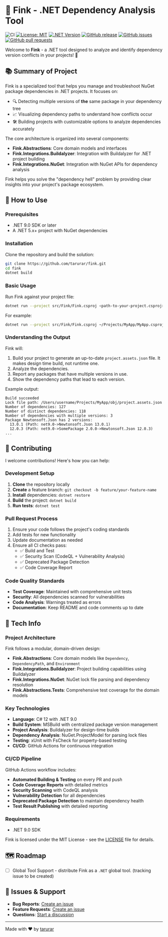 # 🌟 Fink - .NET Dependency Analysis Tool

![CI](https://github.com/tarurar/fink/actions/workflows/ci.yml/badge.svg)
[![License: MIT](https://img.shields.io/badge/License-MIT-yellow.svg)](https://opensource.org/licenses/MIT)
[![.NET Version](https://img.shields.io/badge/.NET-9.0-blue)](https://dotnet.microsoft.com/)
[![GitHub release](https://img.shields.io/github/v/release/tarurar/fink)](https://github.com/tarurar/fink/releases)
[![GitHub issues](https://img.shields.io/github/issues/tarurar/fink)](https://github.com/tarurar/fink/issues)
[![GitHub pull requests](https://img.shields.io/github/issues-pr/tarurar/fink)](https://github.com/tarurar/fink/pulls)

Welcome to **Fink** - a .NET tool designed to analyze and identify dependency version conflicts in your projects! 🚀

## 📚 Summary of Project

Fink is a specialized tool that helps you manage and troubleshoot NuGet package dependencies in .NET projects. It focuses on:

- 🔍 Detecting multiple versions of **the** same package in your dependency tree
- 📈 Visualizing dependency paths to understand how conflicts occur
- 🛠️ Building projects with customizable options to analyze dependencies accurately

The core architecture is organized into several components:

- **Fink.Abstractions**: Core domain models and interfaces
- **Fink.Integrations.Buildalyzer**: Integration with Buildalyzer for .NET project building
- **Fink.Integrations.NuGet**: Integration with NuGet APIs for dependency analysis

Fink helps you solve the "dependency hell" problem by providing clear insights into your project's package ecosystem.

## 🚀 How to Use

### Prerequisites

- .NET 9.0 SDK or later
- A .NET 5.x+ project with NuGet dependencies

### Installation

Clone the repository and build the solution:

```bash
git clone https://github.com/tarurar/fink.git
cd fink
dotnet build
```

### Basic Usage

Run Fink against your project file:

```bash
dotnet run --project src/Fink/Fink.csproj <path-to-your-project.csproj> <target-framework>
```

For example:

```bash
dotnet run --project src/Fink/Fink.csproj ~/Projects/MyApp/MyApp.csproj net9.0
```

### Understanding the Output

Fink will:
1. Build your project to generate an up-to-date `project.assets.json` file. It makes design time build, not runtime one.
2. Analyze the dependencies.
3. Report any packages that have multiple versions in use.
4. Show the dependency paths that lead to each version.

Example output:
```
Build succeeded
Lock file path: /Users/username/Projects/MyApp/obj/project.assets.json
Number of dependencies: 127
Number of distinct dependencies: 118
Number of dependencies with multiple versions: 3
Package Newtonsoft.Json has 2 versions:
  13.0.1 (Path: net9.0->Newtonsoft.Json 13.0.1)
  12.0.3 (Path: net9.0->SomePackage 2.0.0->Newtonsoft.Json 12.0.3)
...
```
## 🤝 Contributing

I welcome contributions! Here's how you can help:

### Development Setup

1. **Clone** the repository locally
2. **Create** a feature branch: `git checkout -b feature/your-feature-name`
3. **Install** dependencies: `dotnet restore`
4. **Build** the project: `dotnet build`
5. **Run tests**: `dotnet test`

### Pull Request Process

1. Ensure your code follows the project's coding standards
2. Add tests for new functionality
3. Update documentation as needed
4. Ensure all CI checks pass:
   - ✅ Build and Test
   - ✅ Security Scan (CodeQL + Vulnerability Analysis)
   - ✅ Deprecated Package Detection
   - ✅ Code Coverage Report

### Code Quality Standards

- **Test Coverage**: Maintained with comprehensive unit tests
- **Security**: All dependencies scanned for vulnerabilities
- **Code Analysis**: Warnings treated as errors
- **Documentation**: Keep README and code comments up to date

## 🔧 Tech Info

### Project Architecture

Fink follows a modular, domain-driven design:

- **Fink.Abstractions**: Core domain models like `Dependency`, `DependencyPath`, and `Environment`
- **Fink.Integrations.Buildalyzer**: Project building capabilities using Buildalyzer
- **Fink.Integrations.NuGet**: NuGet lock file parsing and dependency resolution
- **Fink.Abstractions.Tests**: Comprehensive test coverage for the domain models

### Key Technologies

- **Language**: C# 12 with .NET 9.0
- **Build System**: MSBuild with centralized package version management
- **Project Analysis**: Buildalyzer for design-time builds
- **Dependency Analysis**: NuGet.ProjectModel for parsing lock files
- **Testing**: xUnit with FsCheck for property-based testing
- **CI/CD**: GitHub Actions for continuous integration

### CI/CD Pipeline

GitHub Actions workflow includes:
- **Automated Building & Testing** on every PR and push
- **Code Coverage Reports** with detailed metrics
- **Security Scanning** with CodeQL analysis
- **Vulnerability Detection** for all dependencies
- **Deprecated Package Detection** to maintain dependency health
- **Test Result Publishing** with detailed reporting

### Requirements

- .NET 9.0 SDK

Fink is licensed under the MIT License - see the [LICENSE](LICENSE) file for details.

## 🗺️ Roadmap

- [ ] Global Tool Support - distribute Fink as a `.NET` global tool. (tracking issue to be created)

## 🐛 Issues & Support

- **Bug Reports**: [Create an issue](https://github.com/tarurar/fink/issues/new?template=bug_report.md)
- **Feature Requests**: [Create an issue](https://github.com/tarurar/fink/issues/new?template=feature_request.md)
- **Questions**: [Start a discussion](https://github.com/tarurar/fink/discussions)

---

Made with ❤️ by [tarurar](https://github.com/tarurar)
